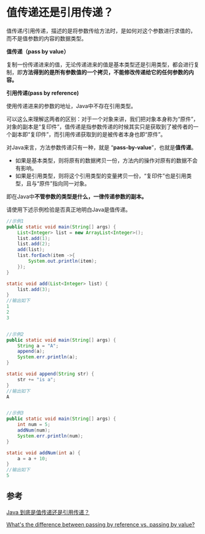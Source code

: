 # 值传递还是引用传递？

值传递/引用传递，描述的是将参数传给方法时，是如何对这个参数进行求值的，而不是值参数的内容的数据类型。

**值传递（pass by value）**

复制一份传递进来的值，无论传递进来的值是基本类型还是引用类型，都会进行复制，即**方法得到的是所有参数值的一个拷贝，**不能修改传递给它的任何参数的内容**。**

**引用传递\(pass by reference\)**

使用传递进来的参数的地址，Java中不存在引用类型。

可以这么来理解这两者的区别：对于一个对象来讲，我们把对象本身称为“原件”，对象的副本是“复印件”，值传递是指参数传递的时候其实只是获取到了被传者的一个副本即“复印件”，而引用传递获取到的是被传者本身也即“原件”。

对Java来言，方法参数传递只有一种，就是 “**pass-by-value**”，也就是**值传递**。

* 如果是基本类型，则将原有的数据拷贝一份，方法内的操作对原有的数据不会有影响。
* 如果是引用类型，则将这个引用类型的变量拷贝一份，“复印件”也是引用类型，且与“原件”指向同一对象。

即在Java中**不管参数的类型是什么，一律传递参数的副本。**

请使用下述示例检验是否真正地明白Java是值传递。

```java
//示例1
public static void main(String[] args) {
    List<Integer> list = new ArrayList<Integer>();
    list.add(1);
    list.add(2);
    add(list);
    list.forEach(item ->{
        System.out.println(item);
    });
}

static void add(List<Integer> list) {
    list.add(3);
}
//输出如下
1
2
3


//示例2
public static void main(String[] args) {
    String a = "A";
    append(a);
    System.err.println(a);
}

static void append(String str) {
    str += "is a";
}
//输出如下
A


//示例3
public static void main(String[] args) {
    int num = 5;
    addNum(num);
    System.err.println(num);
}

static void addNum(int a) {
    a = a + 10;
}
//输出如下
5
```

## 参考

[Java 到底是值传递还是引用传递？](https://www.zhihu.com/question/31203609)

[What's the difference between passing by reference vs. passing by value?](https://stackoverflow.com/questions/373419/whats-the-difference-between-passing-by-reference-vs-passing-by-value)

